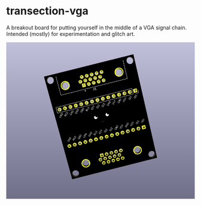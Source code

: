 # transection-vga 

A breakout board for putting yourself in the middle of a VGA signal chain. Intended (mostly) for experimentation and glitch art. 

![3D Render of the Board](image.png)
